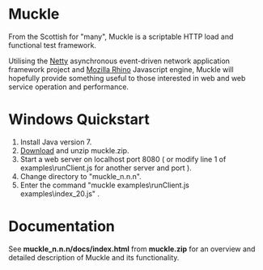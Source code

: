 Muckle
======

From the Scottish for "many", Muckle is a scriptable HTTP load and functional test framework.

Utilising the <a href="http://netty.io">Netty</a> asynchronous event-driven network application framework project 
and <a href="https://developer.mozilla.org/en/docs/Rhino">Mozilla Rhino</a> Javascript engine, Muckle will hopefully provide something useful to those 
interested in web and web service operation and performance.

<h1>Windows Quickstart</h1>

1. Install Java version 7.<br>
2. <a href="https://github.com/muckleproject/muckle/blob/master/muckle.zip?raw=true">Download</a> and unzip muckle.zip.<br>
3. Start a web server on localhost port 8080 ( or modify line 1 of examples\runClient.js for another server and port ).<br>
4. Change directory to "muckle_n.n.n".<br>
5. Enter the command   "muckle examples\runClient.js examples\index_20.js"  .<br>

<h1>Documentation</h1>
See <b>muckle_n.n.n/docs/index.html</b> from <b>muckle.zip</b> for an overview and detailed description of Muckle and its functionality.




